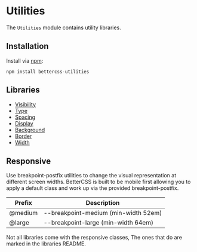 # Utilities

The `Utilities` module contains utility libraries.

## Installation

Install via [npm](http://npmjs.org/):

 	npm install bettercss-utilities

## Libraries

* [Visibility](./libs/visibility/)
* [Type](./libs/type/)
* [Spacing](./libs/spacing/)
* [Display](./libs/display/)
* [Background](./libs/background/)
* [Border](./libs/border/)
* [Width](./libs/width/)


## Responsive

Use breakpoint-postfix utilities to change the visual representation at different screen widths. BetterCSS is built to be mobile first allowing you to apply a default class and work up via the provided breakpoint-postfix. 

<table>
	<thead>
		<tr> <th>Prefix</th> <th>Description</th> </tr>
	</thead>
	<tbody>
	<tr> <td>@medium</td> <td>--breakpoint-medium (min-width 52em)</td> </tr>
	<tr> <td>@large</td> <td>--breakpoint-large (min-width 64em)</td> </tr>
	</tbody>
</table>

Not all libraries come with the responsive classes, The ones that do are marked in the libraries README.
